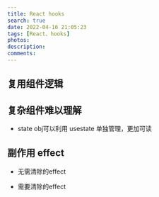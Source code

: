 ```yaml
---
title: React hooks
search: true
date: 2022-04-16 21:05:23
tags: [React、hooks]
photos:
description:
comments:
---
```


## 复用组件逻辑 


## 复杂组件难以理解

- state obj可以利用 usestate 单独管理，更加可读

## 副作用 effect

- 无需清除的effect


- 需要清除的effect